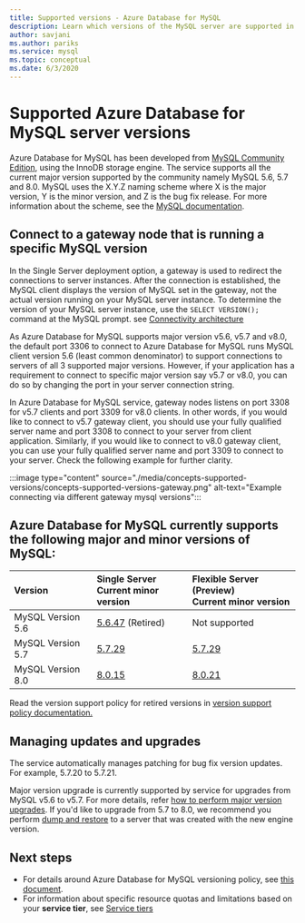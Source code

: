 ```yaml
---
title: Supported versions - Azure Database for MySQL
description: Learn which versions of the MySQL server are supported in the Azure Database for MySQL service.
author: savjani
ms.author: pariks
ms.service: mysql
ms.topic: conceptual
ms.date: 6/3/2020
---
```

# Supported Azure Database for MySQL server versions

Azure Database for MySQL has been developed from [MySQL Community Edition](https://www.mysql.com/products/community/), using the InnoDB storage engine. The service supports all the current major version supported by the community namely MySQL 5.6, 5.7 and 8.0. MySQL uses the X.Y.Z naming scheme where X is the major version, Y is the minor version, and Z is the bug fix release. For more information about the scheme, see the [MySQL documentation](https://dev.mysql.com/doc/refman/5.7/en/which-version.html).



## Connect to a gateway node that is running a specific MySQL version

In the Single Server deployment option, a gateway is used to redirect the connections to server instances. After the connection is established, the MySQL client displays the version of MySQL set in the gateway, not the actual version running on your MySQL server instance. To determine the version of your MySQL server instance, use the `SELECT VERSION();` command at the MySQL prompt. see [Connectivity architecture](https://docs.microsoft.com/azure/mysql/concepts-connectivity-architecture#connectivity-architecture)

As Azure Database for MySQL supports major version v5.6, v5.7 and v8.0, the default port 3306 to connect to Azure Database for MySQL runs MySQL client version 5.6 (least common denominator) to support connections to servers of all 3 supported major versions. However, if your application has a requirement to connect to specific major version say v5.7 or v8.0, you can do so by changing the port in your server connection string.

In Azure Database for MySQL service, gateway nodes listens on port 3308 for v5.7 clients and port 3309 for v8.0 clients. In other words, if you would like to connect to v5.7 gateway client, you should use your fully qualified server name and port 3308 to connect to your server from client application. Similarly, if you would like to connect to v8.0 gateway client, you can use your fully qualified server name and port 3309 to connect to your server. Check the following example for further clarity.

:::image type="content" source="./media/concepts-supported-versions/concepts-supported-versions-gateway.png" alt-text="Example connecting via different gateway mysql versions":::


## Azure Database for MySQL currently supports the following major and minor versions of MySQL:


| Version | Single Server <br/> Current minor version |Flexible Server (Preview) <br/> Current minor version  |
|:-------------------|:-------------------------------------------|:---------------------------------------------|
|MySQL Version 5.6 |  [5.6.47](https://dev.mysql.com/doc/relnotes/mysql/5.6/en/news-5-6-47.html) (Retired) | Not supported|
|MySQL Version 5.7 | [5.7.29](https://dev.mysql.com/doc/relnotes/mysql/5.7/en/news-5-7-29.html) | [5.7.29](https://dev.mysql.com/doc/relnotes/mysql/5.7/en/news-5-7-29.html)|
|MySQL Version 8.0 | [8.0.15](https://dev.mysql.com/doc/relnotes/mysql/8.0/en/news-8-0-15.html) | [8.0.21](https://dev.mysql.com/doc/relnotes/mysql/8.0/en/news-8-0-21.html)|

Read the version support policy for retired versions in [version support policy documentation.](concepts-version-policy.md#retired-mysql-engine-versions-not-supported-in-azure-database-for-mysql)

## Managing updates and upgrades
The service automatically manages patching for bug fix version updates. For example, 5.7.20 to 5.7.21.  

Major version upgrade is currently supported by service for upgrades from MySQL v5.6 to v5.7. For more details, refer [how to perform major version upgrades](how-to-major-version-upgrade.md). If you'd like to upgrade from 5.7 to 8.0, we recommend you perform [dump and restore](./concepts-migrate-dump-restore.md) to a server that was created with the new engine version.

## Next steps

- For details around Azure Database for MySQL versioning policy, see [this document](concepts-version-policy.md).
- For information about specific resource quotas and limitations based on your **service tier**, see [Service tiers](./concepts-pricing-tiers.md)
